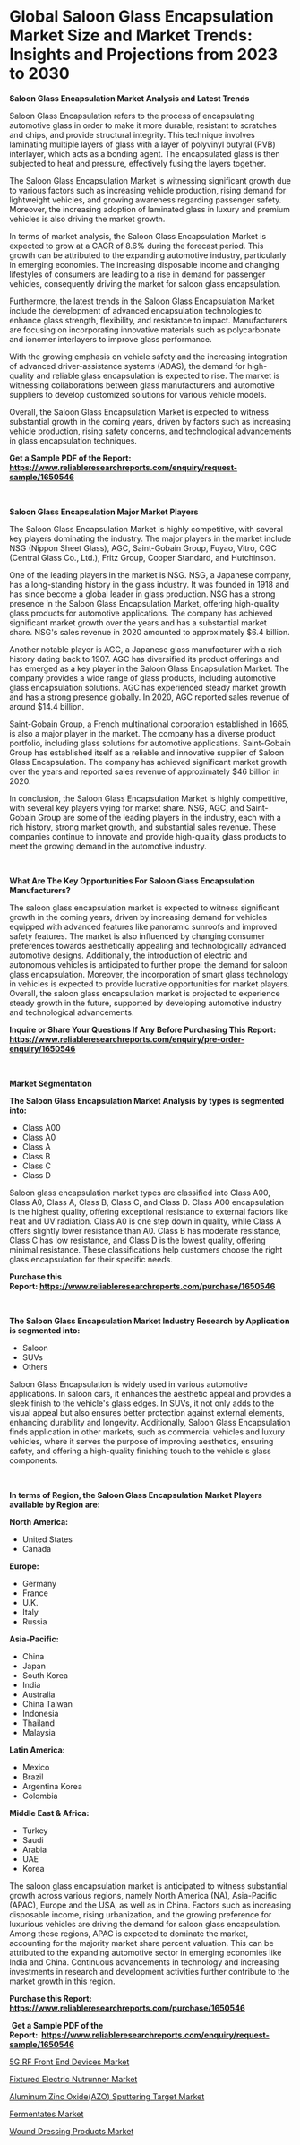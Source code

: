 <p><h1>Global Saloon Glass Encapsulation Market Size and Market Trends: Insights and Projections from 2023 to 2030</h1></p><p><strong>Saloon Glass Encapsulation Market Analysis and Latest Trends</strong></p>
<p><p>Saloon Glass Encapsulation refers to the process of encapsulating automotive glass in order to make it more durable, resistant to scratches and chips, and provide structural integrity. This technique involves laminating multiple layers of glass with a layer of polyvinyl butyral (PVB) interlayer, which acts as a bonding agent. The encapsulated glass is then subjected to heat and pressure, effectively fusing the layers together.</p><p>The Saloon Glass Encapsulation Market is witnessing significant growth due to various factors such as increasing vehicle production, rising demand for lightweight vehicles, and growing awareness regarding passenger safety. Moreover, the increasing adoption of laminated glass in luxury and premium vehicles is also driving the market growth. </p><p>In terms of market analysis, the Saloon Glass Encapsulation Market is expected to grow at a CAGR of 8.6% during the forecast period. This growth can be attributed to the expanding automotive industry, particularly in emerging economies. The increasing disposable income and changing lifestyles of consumers are leading to a rise in demand for passenger vehicles, consequently driving the market for saloon glass encapsulation.</p><p>Furthermore, the latest trends in the Saloon Glass Encapsulation Market include the development of advanced encapsulation technologies to enhance glass strength, flexibility, and resistance to impact. Manufacturers are focusing on incorporating innovative materials such as polycarbonate and ionomer interlayers to improve glass performance.</p><p>With the growing emphasis on vehicle safety and the increasing integration of advanced driver-assistance systems (ADAS), the demand for high-quality and reliable glass encapsulation is expected to rise. The market is witnessing collaborations between glass manufacturers and automotive suppliers to develop customized solutions for various vehicle models.</p><p>Overall, the Saloon Glass Encapsulation Market is expected to witness substantial growth in the coming years, driven by factors such as increasing vehicle production, rising safety concerns, and technological advancements in glass encapsulation techniques.</p></p>
<p><strong>Get a Sample PDF of the Report:&nbsp; <a href="https://www.reliableresearchreports.com/enquiry/request-sample/1650546">https://www.reliableresearchreports.com/enquiry/request-sample/1650546</a></strong></p>
<p>&nbsp;</p>
<p><strong>Saloon Glass Encapsulation Major Market Players</strong></p>
<p><p>The Saloon Glass Encapsulation Market is highly competitive, with several key players dominating the industry. The major players in the market include NSG (Nippon Sheet Glass), AGC, Saint-Gobain Group, Fuyao, Vitro, CGC (Central Glass Co., Ltd.), Fritz Group, Cooper Standard, and Hutchinson.</p><p>One of the leading players in the market is NSG. NSG, a Japanese company, has a long-standing history in the glass industry. It was founded in 1918 and has since become a global leader in glass production. NSG has a strong presence in the Saloon Glass Encapsulation Market, offering high-quality glass products for automotive applications. The company has achieved significant market growth over the years and has a substantial market share. NSG's sales revenue in 2020 amounted to approximately $6.4 billion.</p><p>Another notable player is AGC, a Japanese glass manufacturer with a rich history dating back to 1907. AGC has diversified its product offerings and has emerged as a key player in the Saloon Glass Encapsulation Market. The company provides a wide range of glass products, including automotive glass encapsulation solutions. AGC has experienced steady market growth and has a strong presence globally. In 2020, AGC reported sales revenue of around $14.4 billion.</p><p>Saint-Gobain Group, a French multinational corporation established in 1665, is also a major player in the market. The company has a diverse product portfolio, including glass solutions for automotive applications. Saint-Gobain Group has established itself as a reliable and innovative supplier of Saloon Glass Encapsulation. The company has achieved significant market growth over the years and reported sales revenue of approximately $46 billion in 2020.</p><p>In conclusion, the Saloon Glass Encapsulation Market is highly competitive, with several key players vying for market share. NSG, AGC, and Saint-Gobain Group are some of the leading players in the industry, each with a rich history, strong market growth, and substantial sales revenue. These companies continue to innovate and provide high-quality glass products to meet the growing demand in the automotive industry.</p></p>
<p>&nbsp;</p>
<p><strong>What Are The Key Opportunities For Saloon Glass Encapsulation Manufacturers?</strong></p>
<p><p>The saloon glass encapsulation market is expected to witness significant growth in the coming years, driven by increasing demand for vehicles equipped with advanced features like panoramic sunroofs and improved safety features. The market is also influenced by changing consumer preferences towards aesthetically appealing and technologically advanced automotive designs. Additionally, the introduction of electric and autonomous vehicles is anticipated to further propel the demand for saloon glass encapsulation. Moreover, the incorporation of smart glass technology in vehicles is expected to provide lucrative opportunities for market players. Overall, the saloon glass encapsulation market is projected to experience steady growth in the future, supported by developing automotive industry and technological advancements.</p></p>
<p><strong>Inquire or Share Your Questions If Any Before Purchasing This Report: <a href="https://www.reliableresearchreports.com/enquiry/pre-order-enquiry/1650546">https://www.reliableresearchreports.com/enquiry/pre-order-enquiry/1650546</a></strong></p>
<p>&nbsp;</p>
<p><strong>Market Segmentation</strong></p>
<p><strong>The Saloon Glass Encapsulation Market Analysis by types is segmented into:</strong></p>
<p><ul><li>Class A00</li><li>Class A0</li><li>Class A</li><li>Class B</li><li>Class C</li><li>Class D</li></ul></p>
<p><p>Saloon glass encapsulation market types are classified into Class A00, Class A0, Class A, Class B, Class C, and Class D. Class A00 encapsulation is the highest quality, offering exceptional resistance to external factors like heat and UV radiation. Class A0 is one step down in quality, while Class A offers slightly lower resistance than A0. Class B has moderate resistance, Class C has low resistance, and Class D is the lowest quality, offering minimal resistance. These classifications help customers choose the right glass encapsulation for their specific needs.</p></p>
<p><strong>Purchase this Report:&nbsp;<a href="https://www.reliableresearchreports.com/purchase/1650546">https://www.reliableresearchreports.com/purchase/1650546</a></strong></p>
<p>&nbsp;</p>
<p><strong>The Saloon Glass Encapsulation Market Industry Research by Application is segmented into:</strong></p>
<p><ul><li>Saloon</li><li>SUVs</li><li>Others</li></ul></p>
<p><p>Saloon Glass Encapsulation is widely used in various automotive applications. In saloon cars, it enhances the aesthetic appeal and provides a sleek finish to the vehicle's glass edges. In SUVs, it not only adds to the visual appeal but also ensures better protection against external elements, enhancing durability and longevity. Additionally, Saloon Glass Encapsulation finds application in other markets, such as commercial vehicles and luxury vehicles, where it serves the purpose of improving aesthetics, ensuring safety, and offering a high-quality finishing touch to the vehicle's glass components.</p></p>
<p>&nbsp;</p>
<p><strong>In terms of Region, the Saloon Glass Encapsulation Market Players available by Region are:</strong></p>
<p>
    <p> <strong> North America: </strong>
        <ul>
            <li>United States</li>
            <li>Canada</li>
        </ul>
        </p> 
    <p> <strong> Europe: </strong>
        <ul>
            <li>Germany</li>
            <li>France</li>
            <li>U.K.</li>
            <li>Italy</li>
            <li>Russia</li>
        </ul>
        </p> 
    <p> <strong> Asia-Pacific: </strong>
        <ul>
            <li>China</li>
            <li>Japan</li>
            <li>South Korea</li>
            <li>India</li>
            <li>Australia</li>
            <li>China Taiwan</li>
            <li>Indonesia</li>
            <li>Thailand</li>
            <li>Malaysia</li>
        </ul>
        </p> 
    <p> <strong> Latin America: </strong>
        <ul>
            <li>Mexico</li>
            <li>Brazil</li>
            <li>Argentina Korea</li>
            <li>Colombia</li>
        </ul>
        </p> 
    <p> <strong> Middle East & Africa: </strong>
        <ul>
            <li>Turkey</li>
            <li>Saudi</li>
            <li>Arabia</li>
            <li>UAE</li>
            <li>Korea</li>
        </ul>
    </p>
    </p>
<p><p>The saloon glass encapsulation market is anticipated to witness substantial growth across various regions, namely North America (NA), Asia-Pacific (APAC), Europe and the USA, as well as in China. Factors such as increasing disposable income, rising urbanization, and the growing preference for luxurious vehicles are driving the demand for saloon glass encapsulation. Among these regions, APAC is expected to dominate the market, accounting for the majority market share percent valuation. This can be attributed to the expanding automotive sector in emerging economies like India and China. Continuous advancements in technology and increasing investments in research and development activities further contribute to the market growth in this region.</p></p>
<p><strong>Purchase this Report: <a href="https://www.reliableresearchreports.com/purchase/1650546">https://www.reliableresearchreports.com/purchase/1650546</a></strong></p>
<p>&nbsp;<strong>Get a Sample PDF of the Report:&nbsp;&nbsp;<a href="https://www.reliableresearchreports.com/enquiry/request-sample/1650546">https://www.reliableresearchreports.com/enquiry/request-sample/1650546</a></strong></p>
<p><strong></strong></p>
<p><p><a href="https://github.com/amae102299/Market-Research-Report-List-1/blob/main/5g-rf-front-end-devices-market.md">5G RF Front End Devices Market</a></p><p><a href="https://www.linkedin.com/pulse/fixtured-electric-nutrunner-market-research-report-unlocks/">Fixtured Electric Nutrunner Market</a></p><p><a href="https://github.com/prosalinda88/Market-Research-Report-List-1/blob/main/aluminum-zinc-oxideazo-sputtering-target-market.md">Aluminum Zinc Oxide(AZO) Sputtering Target Market</a></p><p><a href="https://medium.com/@emilywest91/fermentates-market-size-growth-forecast-2023-2030-b4a1489042d3">Fermentates Market</a></p><p><a href="https://medium.com/@josueherzog/decoding-wound-dressing-products-market-metrics-market-share-trends-and-growth-patterns-0b569a7af119">Wound Dressing Products Market</a></p></p>